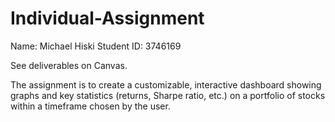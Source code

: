 # Individual-Assignment

Name: Michael Hiski
Student ID: 3746169

See deliverables on Canvas.

The assignment is to create a customizable, interactive dashboard showing graphs and key statistics (returns, Sharpe ratio, etc.) on a portfolio of stocks within a timeframe chosen by the user.
